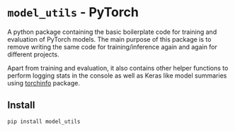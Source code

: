 # `model_utils` - PyTorch
A python package containing the basic boilerplate code for training and evaluation of PyTorch models. The main purpose of this package is to remove writing the same code for training/inference again and again for different projects. 

Apart from training and evaluation, it also contains other helper functions to perform logging stats in the console as well as Keras like model summaries using [torchinfo](https://github.com/TylerYep/torchinfo) package.

## Install
```pip install model_utils```